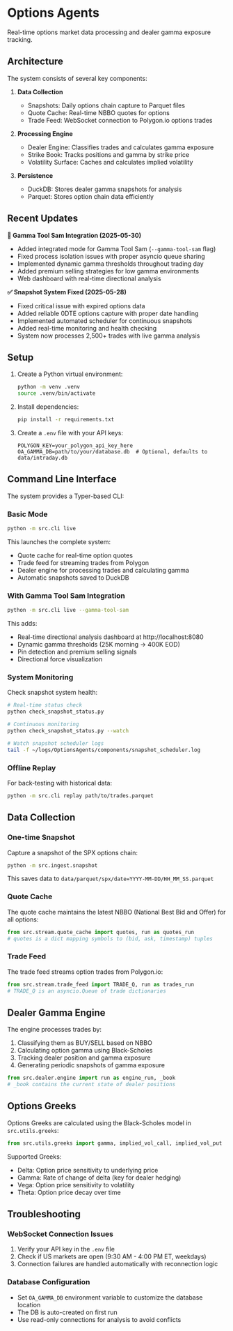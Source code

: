 # Options Agents

Real-time options market data processing and dealer gamma exposure tracking.

## Architecture

The system consists of several key components:

1. **Data Collection**
   - Snapshots: Daily options chain capture to Parquet files
   - Quote Cache: Real-time NBBO quotes for options
   - Trade Feed: WebSocket connection to Polygon.io options trades

2. **Processing Engine**
   - Dealer Engine: Classifies trades and calculates gamma exposure
   - Strike Book: Tracks positions and gamma by strike price
   - Volatility Surface: Caches and calculates implied volatility

3. **Persistence**
   - DuckDB: Stores dealer gamma snapshots for analysis
   - Parquet: Stores option chain data efficiently

## Recent Updates

**🎯 Gamma Tool Sam Integration (2025-05-30)**
- Added integrated mode for Gamma Tool Sam (`--gamma-tool-sam` flag)
- Fixed process isolation issues with proper asyncio queue sharing
- Implemented dynamic gamma thresholds throughout trading day
- Added premium selling strategies for low gamma environments
- Web dashboard with real-time directional analysis

**✅ Snapshot System Fixed (2025-05-28)**
- Fixed critical issue with expired options data
- Added reliable 0DTE options capture with proper date handling
- Implemented automated scheduler for continuous snapshots
- Added real-time monitoring and health checking
- System now processes 2,500+ trades with live gamma analysis

## Setup

1. Create a Python virtual environment:
   ```bash
   python -m venv .venv
   source .venv/bin/activate
   ```

2. Install dependencies:
   ```bash
   pip install -r requirements.txt
   ```

3. Create a `.env` file with your API keys:
   ```
   POLYGON_KEY=your_polygon_api_key_here
   OA_GAMMA_DB=path/to/your/database.db  # Optional, defaults to data/intraday.db
   ```

## Command Line Interface

The system provides a Typer-based CLI:

### Basic Mode
```bash
python -m src.cli live
```

This launches the complete system:
- Quote cache for real-time option quotes
- Trade feed for streaming trades from Polygon
- Dealer engine for processing trades and calculating gamma
- Automatic snapshots saved to DuckDB

### With Gamma Tool Sam Integration
```bash
python -m src.cli live --gamma-tool-sam
```

This adds:
- Real-time directional analysis dashboard at http://localhost:8080
- Dynamic gamma thresholds (25K morning → 400K EOD)
- Pin detection and premium selling signals
- Directional force visualization

### System Monitoring

Check snapshot system health:

```bash
# Real-time status check
python check_snapshot_status.py

# Continuous monitoring
python check_snapshot_status.py --watch

# Watch snapshot scheduler logs
tail -f ~/logs/OptionsAgents/components/snapshot_scheduler.log
```

### Offline Replay

For back-testing with historical data:

```bash
python -m src.cli replay path/to/trades.parquet
```

## Data Collection

### One-time Snapshot

Capture a snapshot of the SPX options chain:

```bash
python -m src.ingest.snapshot
```

This saves data to `data/parquet/spx/date=YYYY-MM-DD/HH_MM_SS.parquet`

### Quote Cache

The quote cache maintains the latest NBBO (National Best Bid and Offer) for all options:

```python
from src.stream.quote_cache import quotes, run as quotes_run
# quotes is a dict mapping symbols to (bid, ask, timestamp) tuples
```

### Trade Feed

The trade feed streams option trades from Polygon.io:

```python
from src.stream.trade_feed import TRADE_Q, run as trades_run
# TRADE_Q is an asyncio.Queue of trade dictionaries
```

## Dealer Gamma Engine

The engine processes trades by:
1. Classifying them as BUY/SELL based on NBBO
2. Calculating option gamma using Black-Scholes
3. Tracking dealer position and gamma exposure
4. Generating periodic snapshots of gamma exposure

```python
from src.dealer.engine import run as engine_run, _book
# _book contains the current state of dealer positions
```

## Options Greeks

Options Greeks are calculated using the Black-Scholes model in `src.utils.greeks`:

```python
from src.utils.greeks import gamma, implied_vol_call, implied_vol_put
```

Supported Greeks:
- Delta: Option price sensitivity to underlying price
- Gamma: Rate of change of delta (key for dealer hedging)
- Vega: Option price sensitivity to volatility
- Theta: Option price decay over time

## Troubleshooting

### WebSocket Connection Issues

1. Verify your API key in the `.env` file
2. Check if US markets are open (9:30 AM - 4:00 PM ET, weekdays)
3. Connection failures are handled automatically with reconnection logic

### Database Configuration

- Set `OA_GAMMA_DB` environment variable to customize the database location
- The DB is auto-created on first run
- Use read-only connections for analysis to avoid conflicts